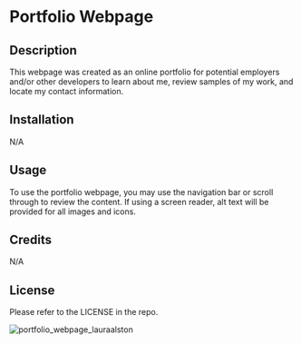 # Portfolio Webpage

## Description

This webpage was created as an online portfolio for potential employers and/or other developers to learn about me, review samples of my work, and locate my contact information. 

## Installation

N/A

## Usage

To use the portfolio webpage, you may use the navigation bar or scroll through to review the content. If using a screen reader, alt text will be provided for all images and icons. 

## Credits

N/A 

## License

Please refer to the LICENSE in the repo.

![portfolio_webpage_lauraalston](https://github.com/Laura-Waters/module2_challenge/assets/168473293/e67be619-9c0e-4632-a34a-f69b46f84945)


